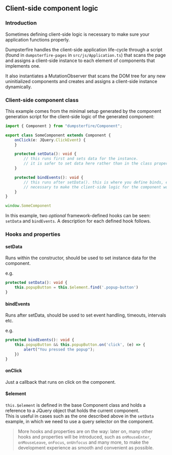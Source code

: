 ## Client-side component logic

### Introduction

Sometimes defining client-side logic is necessary to make sure your application functions properly.

Dumpsterfire handles the client-side application life-cycle through a script (found in `dumpsterfire-pages` in `src/js/Application.ts`)
that scans the page and assigns a client-side instance to each element of components that implements one.

It also instantiates a MutationObserver that scans the DOM tree for any new uninitialized components and creates and
assigns a client-side instance dynamically.

### Client-side component class

This example comes from the minimal setup generated by the component generation script for the client-side logic of the
generated component:

```ts
import { Component } from "dumpsterfire/Component";

export class SomeComponent extends Component {
    onClick(e: JQuery.ClickEvent) {
    }

    protected setData(): void {
        // this runs first and sets data for the instance.
        // it is safer to set data here rather than in the class properties directly
    }

    protected bindEvents(): void {
        // this runs after setData(). this is where you define binds, events, on load logic, everything
        // necessary to make the client-side logic for the component work
    }
}

window.SomeComponent
```

In this example, two *optional* framework-defined hooks can be seen: `setData` and `bindEvents`. A description for each defined hook follows.

### Hooks and properties

#### setData

Runs within the constructor, should be used to set instance data for the component.

e.g. 
```ts
protected setData(): void {
    this.popupButton = this.$element.find('.popup-button')
}
```

#### bindEvents

Runs after setData, should be used to set event handling, timeouts, intervals etc.

e.g.
```ts
protected bindEvents(): void {
    this.popupButton && this.popupButton.on('click', (e) => {
        alert("You pressed the popup");
    })
}
```

#### onClick

Just a callback that runs on click on the component.


#### $element

`this.$element` is defined in the base Component class and holds a reference to a JQuery object that holds the current component. \
This is useful in cases such as the one described above in the `setData` example, in which we need to use a query selector on the component.

> More hooks and properties are on the way: later on, many other hooks and properties will be introduced, such as
`onMouseEnter`, `onMouseLeave`, `onFocus`, `onUnfocus` and many more, to make the development experience as smooth and
convenient as possible.
